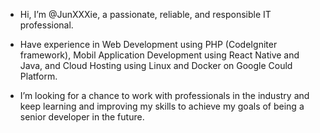 - Hi, I’m @JunXXXie, a passionate, reliable, and responsible IT professional.

- Have experience in 
  Web Development using PHP (CodeIgniter framework), 
  Mobil Application Development using React Native and Java, 
  and Cloud Hosting using Linux and Docker on Google Could Platform. 
  
- I’m looking for a chance to work with professionals in the industry and keep learning and improving my skills to achieve my goals of being a senior developer in the future.


<!---
JunXXXie/JunXXXie is a ✨ special ✨ repository because its `README.md` (this file) appears on your GitHub profile.
You can click the Preview link to take a look at your changes.
--->

